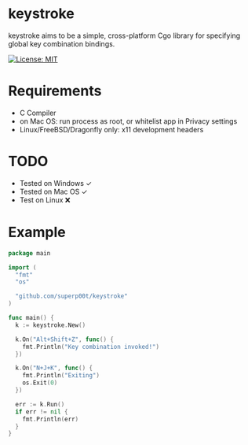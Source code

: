 # keystroke

keystroke aims to be a simple, cross-platform Cgo library for specifying global key combination bindings.

[![License: MIT](https://img.shields.io/badge/License-MIT-yellow.svg)](https://opensource.org/licenses/MIT)

# Requirements

- C Compiler
- on Mac OS: run process as root, or whitelist app in Privacy settings
- Linux/FreeBSD/Dragonfly only: x11 development headers

# TODO

- Tested on Windows ✓
- Tested on Mac OS ✓
- Test on Linux ❌ 

# Example

```go
package main

import (
  "fmt"
  "os"

  "github.com/superp00t/keystroke"
)

func main() {
  k := keystroke.New()

  k.On("Alt+Shift+Z", func() {
    fmt.Println("Key combination invoked!")
  })

  k.On("N+J+K", func() {
    fmt.Println("Exiting")
    os.Exit(0)
  })

  err := k.Run()
  if err != nil {
    fmt.Println(err)
  }
}
```